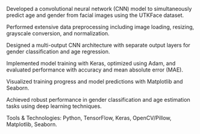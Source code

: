 Developed a convolutional neural network (CNN) model to simultaneously predict age and gender from facial images using the UTKFace dataset.

Performed extensive data preprocessing including image loading, resizing, grayscale conversion, and normalization.

Designed a multi-output CNN architecture with separate output layers for gender classification and age regression.

Implemented model training with Keras, optimized using Adam, and evaluated performance with accuracy and mean absolute error (MAE).

Visualized training progress and model predictions with Matplotlib and Seaborn.

Achieved robust performance in gender classification and age estimation tasks using deep learning techniques.

Tools & Technologies: Python, TensorFlow, Keras, OpenCV/Pillow, Matplotlib, Seaborn.

